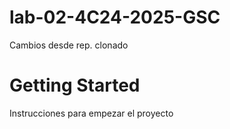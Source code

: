 # lab-02-4C24-2025-GSC

Cambios desde rep. clonado

# Getting Started

Instrucciones para empezar el proyecto
